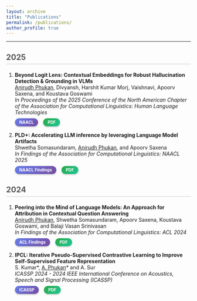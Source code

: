 ```yaml
---
layout: archive
title: "Publications"
permalink: /publications/
author_profile: true
---
```


---

<style>
.conference-banner {
    background: linear-gradient(135deg, #667eea 0%, #764ba2 100%);
    color: white;
    padding: 4px 12px;
    border-radius: 15px;
    font-size: 0.8em;
    font-weight: bold;
    margin-top: 8px;
    margin-right: 10px;
    box-shadow: 0 2px 4px rgba(0,0,0,0.2);
    width: fit-content;
    display: inline-block;
}

.pdf-button {
    background: linear-gradient(135deg, #28a745 0%, #20c997 100%);
    color: white;
    padding: 4px 12px;
    border-radius: 15px;
    font-size: 0.8em;
    font-weight: bold;
    text-decoration: none;
    box-shadow: 0 2px 4px rgba(0,0,0,0.2);
    display: inline-block;
    margin-top: 8px;
}

.pdf-button:hover {
    color: white;
    text-decoration: none;
    transform: translateY(-1px);
    box-shadow: 0 3px 6px rgba(0,0,0,0.3);
}

.button-container {
    margin-bottom: 15px;
}

.year-heading {
    color: #555;
    border-bottom: 2px solid #e0e0e0;
    padding-bottom: 5px;
    margin-top: 30px;
    margin-bottom: 20px;
    font-size: 1.5em;
    font-weight: bold;
}

</style>

<div class="year-heading">2025</div>

<ol>
<li><strong>Beyond Logit Lens: Contextual Embeddings for Robust Hallucination Detection & Grounding in VLMs</strong><br/>
<u>Anirudh Phukan</u>, Divyansh, Harshit Kumar Morj, Vaishnavi, Apoorv Saxena, and Koustava Goswami<br/>
<em>In Proceedings of the 2025 Conference of the North American Chapter of the Association for Computational Linguistics: Human Language Technologies</em>

<div class="button-container">
<div class="conference-banner">NAACL</div>
<a href="https://arxiv.org/abs/2411.19187" class="pdf-button">PDF</a>
</div>
</li>

<li><strong>PLD+: Accelerating LLM inference by leveraging Language Model Artifacts</strong><br/>
Shwetha Somasundaram, <u>Anirudh Phukan</u>, and Apoorv Saxena<br/>
<em>In Findings of the Association for Computational Linguistics: NAACL 2025</em>

<div class="button-container">
<div class="conference-banner">NAACL Findings</div>
<a href="https://arxiv.org/abs/2412.01447" class="pdf-button">PDF</a>
</div>
</li>
</ol>

<div class="year-heading">2024</div>

<ol>
<li><strong>Peering into the Mind of Language Models: An Approach for Attribution in Contextual Question Answering</strong><br/>
<u>Anirudh Phukan</u>, Shwetha Somasundaram, Apoorv Saxena, Koustava Goswami, and Balaji Vasan Srinivasan<br/>
<em>In Findings of the Association for Computational Linguistics: ACL 2024</em>

<div class="button-container">
<div class="conference-banner">ACL Findings</div>
<a href="https://aclanthology.org/2024.findings-acl.682/" class="pdf-button">PDF</a>
</div>
</li>

<li><strong>IPCL: Iterative Pseudo-Supervised Contrastive Learning to Improve Self-Supervised Feature Representation</strong><br/>
S. Kumar*, <u>A. Phukan</u>* and A. Sur<br/>
<em>ICASSP 2024 - 2024 IEEE International Conference on Acoustics, Speech and Signal Processing (ICASSP)</em>

<div class="button-container">
<div class="conference-banner">ICASSP</div>
<a href="https://ieeexplore.ieee.org/abstract/document/10447607" class="pdf-button">PDF</a>
</div>
</li>
</ol>
